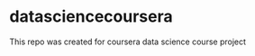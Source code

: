 datasciencecoursera
===================

This repo was created for coursera data science course project
